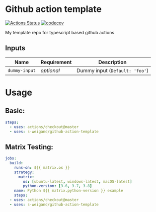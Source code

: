 # Github action template

[![Actions Status](https://github.com/s-weigand/github-action-template/workflows/Tests/badge.svg)](https://github.com/s-weigand/github-action-template/actions)
[![codecov](https://codecov.io/gh/s-weigand/github-action-template/branch/master/graph/badge.svg)](https://codecov.io/gh/s-weigand/github-action-template)

My template repo for typescript based github actions

## Inputs

| Name          | Requirement | Description                    |
| ------------- | ----------- | ------------------------------ |
| `dummy-input` | _optional_  | Dummy input (`Default: 'foo'`) |

# Usage

## Basic:

```yaml
steps:
  - uses: actions/checkout@master
  - uses: s-weigand/github-action-template
```

## Matrix Testing:

```yaml
jobs:
  build:
    runs-on: ${{ matrix.os }}
    strategy:
      matrix:
        os: [ubuntu-latest, windows-latest, macOS-latest]
        python-version: [3.6, 3.7, 3.8]
    name: Python ${{ matrix.python-version }} example
    steps:
  - uses: actions/checkout@master
  - uses: s-weigand/github-action-template
```
